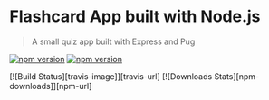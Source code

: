 # Flashcard App built with Node.js

> A small quiz app built with Express and Pug

[![npm version](https://badge.fury.io/js/body-parser.svg)](https://badge.fury.io/js/body-parser) [![npm version](https://badgen.net/badge/:brandon/:good/:green?icon=github)](braddonwie.com)

[![Build Status][travis-image]][travis-url]
[![Downloads Stats][npm-downloads]][npm-url]
